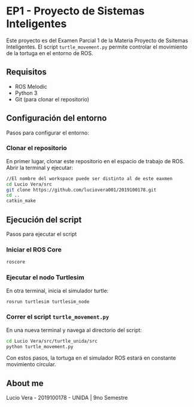 # EP1 - Proyecto de Sistemas Inteligentes

Este proyecto es del Examen Parcial 1 de la Materia Proyecto de Ssitemas Inteligentes. El script `turtle_movement.py` permite controlar el movimiento de la tortuga en el entorno de ROS.

## Requisitos

- ROS Melodic
- Python 3
- Git (para clonar el repositorio)

## Configuración del entorno

Pasos para configurar el entorno:

### Clonar el repositorio

En primer lugar, clonar este repositorio en el espacio de trabajo de ROS. Abrir la terminal y ejecutar:

```bash
//El nombre del workspace puede ser distinto al de este eaxmen
cd Lucio Vera/src
git clone https://github.com/luciovera001/2019100178.git
cd ..
catkin_make
```
## Ejecución del script

Pasos para ejecutar el script

### Iniciar el ROS Core
```bash
roscore
```

### Ejecutar el nodo Turtlesim
En otra terminal, inicia el simulador turtle:

```bash
rosrun turtlesim turtlesim_node
```

### Correr el script `turtle_movement.py`

En una nueva terminal y navega al directorio del script:

```bash
cd Lucio Vera/src/turtle_unida/src
python turtle_movement.py
```

Con estos pasos, la tortuga en el simulador ROS estará en constante movimiento circular.

## About me
Lucio Vera - 2019100178 - UNIDA | 9no Semestre
